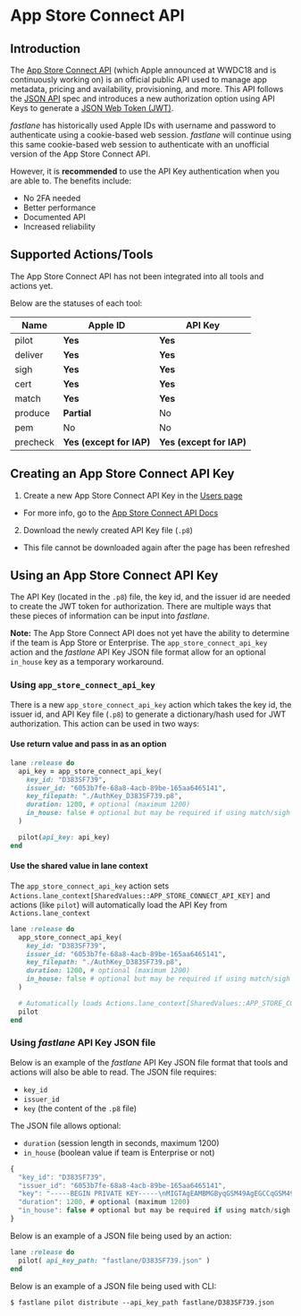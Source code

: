 # App Store Connect API

## Introduction

The [App Store Connect API](https://developer.apple.com/app-store-connect/api/) (which Apple announced at WWDC18 and is continuously working on) is an official public API used to manage app metadata, pricing and availability, provisioning, and more. This API follows the [JSON API](https://jsonapi.org/) spec and introduces a new authorization option using API Keys to generate a [JSON Web Token (JWT)](https://jwt.io/).

_fastlane_ has historically used Apple IDs with username and password to authenticate using a cookie-based web session. _fastlane_ will continue using this same cookie-based web session to authenticate with an unofficial version of the App Store Connect API.

However, it is **recommended** to use the API Key authentication when you are able to. The benefits include:

- No 2FA needed
- Better performance
- Documented API
- Increased reliability

## Supported Actions/Tools

The App Store Connect API has not been integrated into all tools and actions yet. 

Below are the statuses of each tool:

| Name | Apple ID | API Key |
|---|---|---|
| pilot | **Yes** | **Yes** |
| deliver | **Yes** | **Yes** |
| sigh | **Yes** | **Yes** |
| cert | **Yes** | **Yes** |
| match | **Yes** | **Yes** |
| produce | **Partial** | No |
| pem | No | No |
| precheck | **Yes (except for IAP)** | **Yes (except for IAP)** |

## Creating an App Store Connect API Key

1. Create a new App Store Connect API Key in the [Users page](https://appstoreconnect.apple.com/access/api)
  - For more info, go to the [App Store Connect API Docs](https://developer.apple.com/documentation/appstoreconnectapi/creating_api_keys_for_app_store_connect_api)
2. Download the newly created API Key file (`.p8`)
  - This file cannot be downloaded again after the page has been refreshed

## Using an App Store Connect API Key

The API Key (located in the `.p8`) file, the key id, and the issuer id are needed to create the JWT token for authorization. There are multiple ways that these pieces of information can be input into _fastlane_.

**Note:** The App Store Connect API does not yet have the ability to determine if the team is App Store or Enterprise. The `app_store_connect_api_key` action and the _fastlane_ API Key JSON file format allow for an optional `in_house` key as a temporary workaround.

### Using `app_store_connect_api_key`

There is a new `app_store_connect_api_key` action which takes the key id, the issuer id, and API Key file (`.p8`) to generate a dictionary/hash used for JWT authorization. This action can be used in two ways:

#### Use return value and pass in as an option

```ruby
lane :release do
  api_key = app_store_connect_api_key(
    key_id: "D383SF739",
    issuer_id: "6053b7fe-68a8-4acb-89be-165aa6465141",
    key_filepath: "./AuthKey_D383SF739.p8",
    duration: 1200, # optional (maximum 1200)
    in_house: false # optional but may be required if using match/sigh
  )

  pilot(api_key: api_key)
end
```

#### Use the shared value in lane context

The `app_store_connect_api_key` action sets `Actions.lane_context[SharedValues::APP_STORE_CONNECT_API_KEY]` and actions (like `pilot`) will automatically load the API Key from `Actions.lane_context`

```ruby
lane :release do
  app_store_connect_api_key(
    key_id: "D383SF739",
    issuer_id: "6053b7fe-68a8-4acb-89be-165aa6465141",
    key_filepath: "./AuthKey_D383SF739.p8",
    duration: 1200, # optional (maximum 1200)
    in_house: false # optional but may be required if using match/sigh
  )

  # Automatically loads Actions.lane_context[SharedValues::APP_STORE_CONNECT_API_KEY]
  pilot
end
```

### Using _fastlane_ API Key JSON file 

Below is an example of the _fastlane_ API Key JSON file format that tools and actions will also be able to read. The JSON file requires:

- `key_id`
- `issuer_id`
- `key` (the content of the `.p8` file)

The JSON file allows optional:

- `duration` (session length in seconds, maximum 1200)
- `in_house` (boolean value if team is Enterprise or not)

```js
{
  "key_id": "D383SF739",
  "issuer_id": "6053b7fe-68a8-4acb-89be-165aa6465141",
  "key": "-----BEGIN PRIVATE KEY-----\nMIGTAgEAMBMGByqGSM49AgEGCCqGSM49AwEHBHknlhdlYdLu\n-----END PRIVATE KEY-----",
  "duration": 1200, # optional (maximum 1200)
  "in_house": false # optional but may be required if using match/sigh
}
```

Below is an example of a JSON file being used by an action:

```ruby
lane :release do
  pilot( api_key_path: "fastlane/D383SF739.json" )
end
```

Below is an example of a JSON file being used with CLI:

```no-highlight
$ fastlane pilot distribute --api_key_path fastlane/D383SF739.json
```
